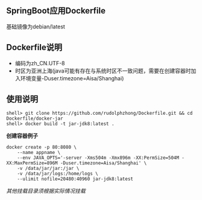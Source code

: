 SpringBoot应用Dockerfile
---

基础镜像为debian/latest

Dockerfile说明
---

* 编码为zh_CN.UTF-8
* 时区为亚洲上海(java可能有存在与系统时区不一致问题，需要在创建容器时加入环境变量-Duser.timezone=Aisa/Shanghai)

使用说明
---

```
shell> git clone https://github.com/rudolphzhong/Dockerfile.git && cd Dockerfile/docker-jar
shell> docker build -t jar-jdk8:latest .
```

**创建容器例子**

```
docker create -p 80:8080 \
	--name appname \
	--env JAVA_OPTS='-server -Xms504m -Xmx896m -XX:PermSize=504M -XX:MaxPermSize=896M -Duser.timezone=Aisa/Shanghai' \
	-v /data/jar/jar:/jar \
	-v /data/jar/logs:/home/logs \
    --ulimit nofile=20480:40960 jar-jdk8:latest
```

*其他挂载目录须根据实际情况挂载*  

